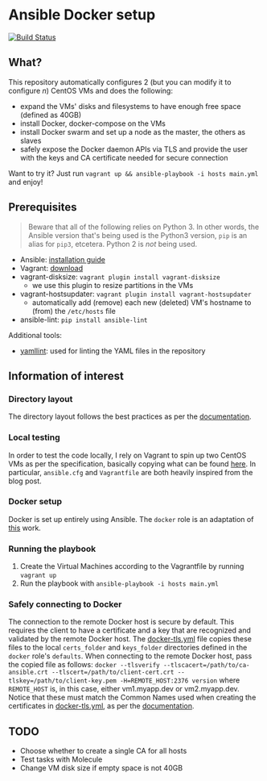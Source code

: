 # Ansible Docker setup

[![Build Status](https://travis-ci.com/LolloneS/ansible-experiment.svg?branch=master)](https://travis-ci.com/LolloneS/ansible-experiment)

## What?
This repository automatically configures 2 (but you can modify it to configure *n*) CentOS VMs and does the following:
* expand the VMs' disks and filesystems to have enough free space (defined as 40GB)
* install Docker, docker-compose on the VMs
* install Docker swarm and set up a node as the master, the others as slaves
* safely expose the Docker daemon APIs via TLS and provide the user with the keys and CA certificate needed for secure connection

Want to try it? Just run `vagrant up && ansible-playbook -i hosts main.yml` and enjoy!


## Prerequisites

> Beware that all of the following relies on Python 3. In other words, the Ansible version that's being used is the Python3 version, `pip` is an alias for `pip3`, etcetera. Python 2 is *not* being used.

* Ansible: [installation guide](https://docs.ansible.com/ansible/latest/installation_guide/intro_installation.html)
* Vagrant: [download](https://www.vagrantup.com/downloads.html)
* vagrant-disksize: `vagrant plugin install vagrant-disksize`
    * we use this plugin to resize partitions in the VMs
* vagrant-hostsupdater: `vagrant plugin install vagrant-hostsupdater`
    * automatically add (remove) each new (deleted) VM's hostname to (from) the `/etc/hosts` file 
* ansible-lint: `pip install ansible-lint`

Additional tools:
* [yamllint](https://github.com/adrienverge/yamllint): used for linting the YAML files in the repository

## Information of interest
### Directory layout
The directory layout follows the best practices as per the [documentation](https://docs.ansible.com/ansible/latest/user_guide/playbooks_best_practices.html).

### Local testing
In order to test the code locally, I rely on Vagrant to spin up two CentOS VMs as per the specification, basically copying what can be found [here](https://www.hamvocke.com/blog/local-ansible-testing/). In particular, `ansible.cfg` and `Vagrantfile` are both heavily inspired from the blog post.

### Docker setup
Docker is set up entirely using Ansible. The `docker` role is an adaptation of [this](https://github.com/geerlingguy/ansible-role-docker) work.

### Running the playbook
1. Create the Virtual Machines according to the Vagrantfile by running `vagrant up`
2. Run the playbook with `ansible-playbook -i hosts main.yml`

### Safely connecting to Docker
The connection to the remote Docker host is secure by default. This requires the client to have a certificate and a key that are recognized and validated by the remote Docker host. The [docker-tls.yml](roles/docker/tasks/docker-tls.yml) file copies these files to the local `certs_folder` and `keys_folder` directories defined in the `docker` role's `defaults`. When connecting to the remote Docker host, pass the copied file as follows:
```docker --tlsverify --tlscacert=/path/to/ca-ansible.crt --tlscert=/path/to/client-cert.crt --tlskey=/path/to/client-key.pem -H=REMOTE_HOST:2376 version```
where `REMOTE_HOST` is, in this case, either vm1.myapp.dev or vm2.myapp.dev. Notice that these must match the Common Names used when creating the certificates in [docker-tls.yml](roles/docker/tasks/docker-tls.yml), as per the [documentation](https://docs.docker.com/engine/security/https/).

## TODO
* Choose whether to create a single CA for all hosts
* Test tasks with Molecule
* Change VM disk size if empty space is not 40GB